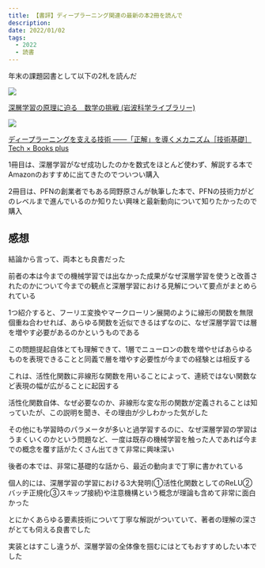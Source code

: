 ```yaml
---
title: 【書評】ディープラーニング関連の最新の本2冊を読んで
description:
date: 2022/01/02
tags:
  - 2022
  - 読書
---
```


年末の課題図書として以下の2札を読んだ

<a target="_blank"  href="https://www.amazon.co.jp/gp/product/B09FPBQM9C/ref=as_li_tl?ie=UTF8&camp=247&creative=1211&creativeASIN=B09FPBQM9C&linkCode=as2&tag=planetmeron06-22&linkId=0b8aef31f66b9a026dfd6bf36ba1f6ac"><img border="0" src="//ws-fe.amazon-adsystem.com/widgets/q?_encoding=UTF8&MarketPlace=JP&ASIN=B09FPBQM9C&ServiceVersion=20070822&ID=AsinImage&WS=1&Format=_SL250_&tag=planetmeron06-22" ></a>

[深層学習の原理に迫る　数学の挑戦 (岩波科学ライブラリー)](https://amzn.to/3zkpM8h)

<a target="_blank"  href="https://www.amazon.co.jp/gp/product/B09NQTXZXP/ref=as_li_tl?ie=UTF8&camp=247&creative=1211&creativeASIN=B09NQTXZXP&linkCode=as2&tag=planetmeron06-22&linkId=81553295eee56bc3db60fe921259e497"><img border="0" src="//ws-fe.amazon-adsystem.com/widgets/q?_encoding=UTF8&MarketPlace=JP&ASIN=B09NQTXZXP&ServiceVersion=20070822&ID=AsinImage&WS=1&Format=_SL250_&tag=planetmeron06-22" ></a>

[ディープラーニングを支える技術 ——「正解」を導くメカニズム［技術基礎］ Tech × Books plus](https://amzn.to/3eOosB7)

1冊目は、深層学習がなぜ成功したのかを数式をほとんど使わず、解説する本でAmazonのおすすめに出てきたのでついつい購入

2冊目は、PFNの創業者でもある岡野原さんが執筆した本で、PFNの技術力がどのレベルまで進んでいるのか知りたい興味と最新動向について知りたかったので購入

## 感想

結論から言って、両本とも良書だった

前者の本は今までの機械学習では出なかった成果がなぜ深層学習を使うと改善されたのかについて今までの観点と深層学習における見解について要点がまとめられている

1つ紹介すると、フーリエ変換やマークローリン展開のように線形の関数を無限個重ね合わせれば、あらゆる関数を近似できるはずなのに、なぜ深層学習では層を増やす必要があるのかというものである

この問題提起自体とても理解できて、1層でニューロンの数を増やせばあらゆるものを表現できることと同義で層を増やす必要性が今までの経験とは相反する

これは、活性化関数に非線形な関数を用いることによって、連続ではない関数など表現の幅が広がることに起因する

活性化関数自体、なぜ必要なのか、非線形な変な形の関数が定義されることは知っていたが、この説明を聞き、その理由が少しわかった気がした

その他にも学習時のパラメータが多いと過学習するのに、なぜ深層学習の学習はうまくいくのかという問題など、一度は既存の機械学習を触った人であれば今までの概念を覆す話がたくさん出てきて非常に興味深い

後者の本では、非常に基礎的な話から、最近の動向まで丁寧に書かれている

個人的には、深層学習の学習における3大発明(①活性化関数としてのReLU②バッチ正規化③スキップ接続)や注意機構という概念が理論も含めて非常に面白かった

とにかくあらゆる要素技術について丁寧な解説がついていて、著者の理解の深さがとても伺える良書でした

実装とはすこし違うが、深層学習の全体像を掴むにはとてもおすすめしたい本でした

